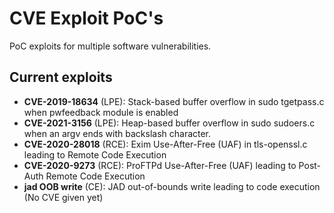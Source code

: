 # CVE Exploit PoC's

PoC exploits for multiple software vulnerabilities.

## Current exploits

- **CVE-2019-18634** (LPE): Stack-based buffer overflow in sudo tgetpass.c when pwfeedback module is enabled
- **CVE-2021-3156** (LPE): Heap-based buffer overflow in sudo sudoers.c when an argv ends with backslash character.
- **CVE-2020-28018** (RCE): Exim Use-After-Free (UAF) in tls-openssl.c leading to Remote Code Execution
- **CVE-2020-9273** (RCE): ProFTPd Use-After-Free (UAF) leading to Post-Auth Remote Code Execution
- **jad OOB write** (CE): JAD out-of-bounds write leading to code execution (No CVE given yet)

